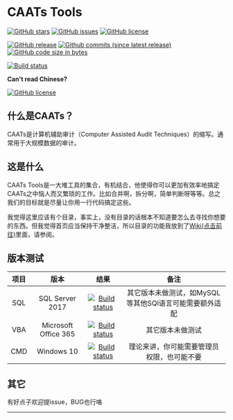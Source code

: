 # CAATs Tools

[![GitHub stars](https://img.shields.io/github/stars/mattholy/CAATsSQLServer.svg?style=for-the-badge)](https://github.com/mattholy/CAATsSQLServer/stargazers)
[![GitHub issues](https://img.shields.io/github/issues/mattholy/CAATsSQLServer.svg?style=for-the-badge)](https://github.com/mattholy/CAATsSQLServer/issues)
[![GitHub license](https://img.shields.io/github/license/mattholy/CAATsSQLServer.svg?style=for-the-badge)](https://github.com/mattholy/CAATsSQLServer/blob/master/LICENSE)

[![GitHub release](https://img.shields.io/github/release/mattholy/CAATsSQLServer.svg?style=for-the-badge)](https://github.com/mattholy/CAATsSQLServer)
[![Github commits (since latest release)](https://img.shields.io/github/commits-since/mattholy/CAATsSQLServer/latest.svg?style=for-the-badge)](https://github.com/mattholy/CAATsSQLServer)
[![GitHub code size in bytes](https://img.shields.io/github/languages/code-size/mattholy/CAATsSQLServer.svg?style=for-the-badge)](https://github.com/mattholy/CAATsSQLServer)

[![Build status](https://ci.appveyor.com/api/projects/status/ty3ru0r75oj03uky?svg=true)](https://github.com/mattholy/CAATsSQLServer)

**Can't read Chinese?**

[![GitHub license](https://img.shields.io/badge/Readme-English%20version-brightgreen.svg)](https://github.com/mattholy/CAATsSQLServer/blob/master/README_en.md)

## 什么是CAATs？

CAATs是计算机辅助审计（Computer Assisted Audit Techniques）的缩写。通常用于大规模数据的审计。

## 这是什么

CAATs Tools是一大堆工具的集合，有机结合，他使得你可以更加有效率地搞定CAATs之中恼人而又繁琐的工作。比如合并啊，拆分啊，简单判断呀等等。总之我们的目标就是尽量让你用一行代码搞定这些。

我觉得这里应该有个目录，事实上，没有目录的话根本不知道要怎么去寻找你想要的东西。但我觉得首页应当保持干净整洁，所以目录的功能我放到了[Wiki(点击前往)](https://github.com/mattholy/CAATsSQLServer/wiki)里面，请参阅。

## 版本测试

项目|版本|结果|备注
:--:|:--:|:--:|:--:
SQL|SQL Server 2017|[![Build status](https://ci.appveyor.com/api/projects/status/ty3ru0r75oj03uky?svg=true)](https://github.com/mattholy/CAATsSQLServer)|其它版本未做测试，如MySQL等其他SQl语言可能需要额外适配
VBA|Microsoft Office 365|[![Build status](https://ci.appveyor.com/api/projects/status/ty3ru0r75oj03uky?svg=true)](https://github.com/mattholy/CAATsSQLServer)|其它版本未做测试
CMD|Windows 10|[![Build status](https://ci.appveyor.com/api/projects/status/ty3ru0r75oj03uky?svg=true)](https://github.com/mattholy/CAATsSQLServer)|理论来讲，你可能需要管理员权限，也可能不要

## 其它

 有好点子欢迎提issue，BUG也行咯

 ----
